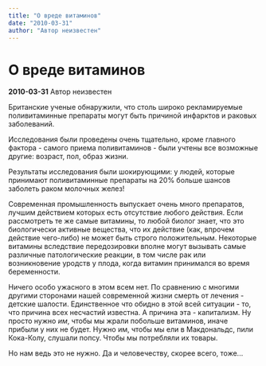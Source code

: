 ```yaml
---
title: "О вреде витаминов"
date: "2010-03-31"
author: "Автор неизвестен"
---
```


# О вреде витаминов

**2010-03-31** Автор неизвестен

Британские ученые обнаружили, что столь широко рекламируемые поливитаминные препараты могут быть причиной инфарктов и раковых заболеваний.

Исследования были проведены очень тщательно, кроме главного фактора - самого приема поливитаминов - были учтены все возможные другие: возраст, пол, образ жизни.

Результаты исследования были шокирующими: у людей, которые принимают поливитаминные препараты на 20% больше шансов заболеть раком молочных желез!

Современная промышленность выпускает очень много препаратов, лучшим действием которых есть отсутствие любого действия. Если рассмотреть те же самые витамины, то любой биолог знает, что это биологически активные вещества, что их действие (как, впрочем действие чего-либо) не может быть строго положительным. Некоторые витамины вследствие передозировки вполне могут вызывать самые различные патологические реакции, в том числе рак или возникновение уродств у плода, когда витамин принимался во время беременности.

Ничего особо ужасного в этом всем нет. По сравнению с многими другими сторонами нашей современной жизни смерть от лечения - детские шалости. Единственное что обидно в этой всей ситуации - то, что причина всех несчастий известна. А причина эта - капитализм. Ну просто нужно *им*, чтобы мы жрали побольше витаминов, иначе прибыли у них не будет. Нужно им, чтобы мы ели в Макдональдс, пили Кока-Колу, слушали попсу. Чтобы мы потребляли их товары.

Но нам ведь это не нужно. Да и человечеству, скорее всего, тоже...
